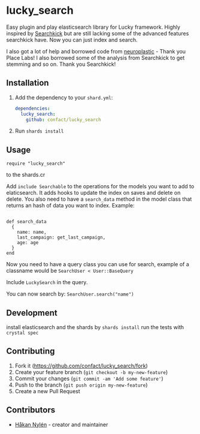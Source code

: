 # lucky_search

Easy plugin and play elasticsearch library for Lucky framework. Highly inspired by [Searchkick](https://github.com/ankane/searchkick) but are still lacking some of the advanced features searchkick have. Now you can just index and search.

I also got a lot of help and borrowed code from [neuroplastic](https://github.com/place-labs/neuroplastic) - Thank you Place Labs!
I also borrowed some of the analysis from Searchkick to get stemming and so on. Thank you Searchkick!

## Installation

1. Add the dependency to your `shard.yml`:

   ```yaml
   dependencies:
     lucky_search:
       github: confact/lucky_search
   ```

2. Run `shards install`

## Usage

```crystal
require "lucky_search"
```
to the shards.cr

Add `include Searchable` to the operations for the models you want to add to elaticsearch. It adds hooks to update the index on saves and delete on delete.
You also need to have a `search_data` method in the model class that returns an hash of data you want to index. Example:
```crystal

def search_data
  {
    name: name,
    last_campaign: get_last_campaign,
    age: age
  }
end
``` 

Now you need to have a query class you can use for search, example of a classname would be `SearchUser < User::BaseQuery` 

Include `LuckySearch` in the query.

You can now search by: `SearchUser.search("name")`

## Development

install elasticsearch and the shards by `shards install`
run the tests with `crystal spec` 

## Contributing

1. Fork it (<https://github.com/confact/lucky_search/fork>)
2. Create your feature branch (`git checkout -b my-new-feature`)
3. Commit your changes (`git commit -am 'Add some feature'`)
4. Push to the branch (`git push origin my-new-feature`)
5. Create a new Pull Request

## Contributors

- [Håkan Nylén](https://github.com/confact) - creator and maintainer
